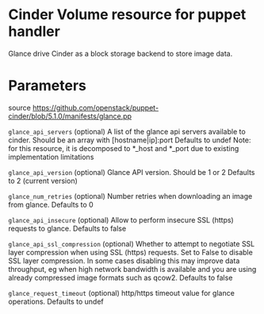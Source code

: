 # Cinder Volume resource for puppet handler

Glance drive Cinder as a block storage backend to store image data.

# Parameters

source https://github.com/openstack/puppet-cinder/blob/5.1.0/manifests/glance.pp

 ``glance_api_servers``
   (optional) A list of the glance api servers available to cinder.
   Should be an array with [hostname|ip]:port
   Defaults to undef
   Note: for this resource, it is decomposed to *_host and *_port due to
   existing implementation limitations

 ``glance_api_version``
   (optional) Glance API version.
   Should be 1 or 2
   Defaults to 2 (current version)

 ``glance_num_retries``
   (optional) Number retries when downloading an image from glance.
   Defaults to 0

 ``glance_api_insecure``
   (optional) Allow to perform insecure SSL (https) requests to glance.
   Defaults to false

 ``glance_api_ssl_compression``
   (optional) Whether to attempt to negotiate SSL layer compression when
   using SSL (https) requests. Set to False to disable SSL
   layer compression. In some cases disabling this may improve
   data throughput, eg when high network bandwidth is available
   and you are using already compressed image formats such as qcow2.
   Defaults to false

 ``glance_request_timeout``
   (optional) http/https timeout value for glance operations.
   Defaults to undef